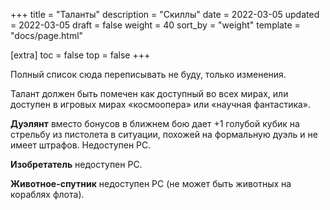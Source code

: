 +++
title = "Таланты"
description = "Скиллы"
date = 2022-03-05
updated = 2022-03-05
draft = false
weight = 40
sort_by = "weight"
template = "docs/page.html"

[extra]
toc = false
top = false
+++

Полный список сюда переписывать не буду, только изменения. 

Талант должен быть помечен как доступный во всех мирах, или доступен в  игровых мирах «космоопера» или «научная фантастика».

__Дуэлянт__ вместо бонусов в ближнем бою дает +1 голубой кубик на стрельбу из пистолета в ситуации, похожей на формальную дуэль и не имеет штрафов. Недоступен PC.

__Изобретатель__ недоступен PC.

__Животное-спутник__ недоступен PC (не может быть животных на кораблях флота).